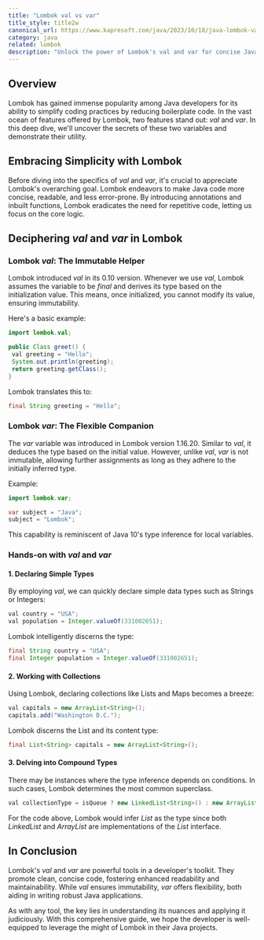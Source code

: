 ```yaml
---
title: "Lombok val vs var"
title_style: title2w
canonical_url: https://www.kapresoft.com/java/2023/10/18/java-lombok-val-vs-var.html
category: java
related: lombok
description: "Unlock the power of Lombok's val and var for concise Java code. Dive deep into type inference, configuration, and best practices."
---
```


## Overview

Lombok has gained immense popularity among Java developers for its ability to simplify coding practices by reducing boilerplate code. In the vast ocean of features offered by Lombok, two features stand out: _val_ and _var_. In this deep dive, we'll uncover the secrets of these two variables and demonstrate their utility.<!--excerpt-->

## Embracing Simplicity with Lombok

Before diving into the specifics of _val_ and _var_, it's crucial to appreciate Lombok's overarching goal. Lombok endeavors to make Java code more concise, readable, and less error-prone. By introducing annotations and inbuilt functions, Lombok eradicates the need for repetitive code, letting us focus on the core logic.

## Deciphering _val_ and _var_ in Lombok

### Lombok _val_: The Immutable Helper

Lombok introduced _val_ in its 0.10 version. Whenever we use _val_, Lombok assumes the variable to be _final_ and derives its type based on the initialization value. This means, once initialized, you cannot modify its value, ensuring immutability.

Here's a basic example:
```java
import lombok.val;

public Class greet() {
 val greeting = "Hello";
 System.out.println(greeting);
 return greeting.getClass();
}
```
Lombok translates this to:
```java
final String greeting = "Hello";
```

### Lombok _var_: The Flexible Companion

The _var_ variable was introduced in Lombok version 1.16.20. Similar to _val_, it deduces the type based on the initial value. However, unlike _val_, _var_ is not immutable, allowing further assignments as long as they adhere to the initially inferred type.

Example:
```java
import lombok.var;

var subject = "Java";
subject = "Lombok";
```
This capability is reminiscent of Java 10's type inference for local variables.

### Hands-on with _val_ and _var_

#### 1. Declaring Simple Types

By employing _val_, we can quickly declare simple data types such as Strings or Integers:
```java
val country = "USA";
val population = Integer.valueOf(331002651);
```
Lombok intelligently discerns the type:
```java
final String country = "USA";
final Integer population = Integer.valueOf(331002651);
```

#### 2. Working with Collections

Using Lombok, declaring collections like Lists and Maps becomes a breeze:
```java
val capitals = new ArrayList<String>();
capitals.add("Washington D.C.");
```
Lombok discerns the List and its content type:
```java
final List<String> capitals = new ArrayList<String>();
```

#### 3. Delving into Compound Types

There may be instances where the type inference depends on conditions. In such cases, Lombok determines the most common superclass.
```java
val collectionType = isQueue ? new LinkedList<String>() : new ArrayList<String>();
```
For the code above, Lombok would infer _List_ as the type since both _LinkedList_ and _ArrayList_ are implementations of the _List_ interface.

## In Conclusion

Lombok's _val_ and _var_ are powerful tools in a developer's toolkit. They promote clean, concise code, fostering enhanced readability and maintainability. While _val_ ensures immutability, _var_ offers flexibility, both aiding in writing robust Java applications.

As with any tool, the key lies in understanding its nuances and applying it judiciously. With this comprehensive guide, we hope the developer is well-equipped to leverage the might of Lombok in their Java projects.
